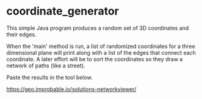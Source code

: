 # coordinate_generator
This simple Java program produces a random set of 3D coordinates and their edges.

When the 'main' method is run, a list of randomized coordinates for a three dimensional plane will print 
along with a list of the edges that connect each coordinate.  A later effort will be to sort the coordinates so they draw a network of paths (like a street).

Paste the results in the tool below.

https://geo.improbable.io/solutions-networkviewer/
